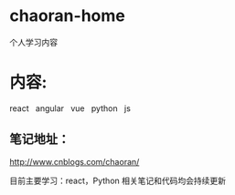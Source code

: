 # chaoran-home
个人学习内容
# 内容:
react    angular   vue   python   js
## 笔记地址：
http://www.cnblogs.com/chaoran/

目前主要学习：react，Python
相关笔记和代码均会持续更新
